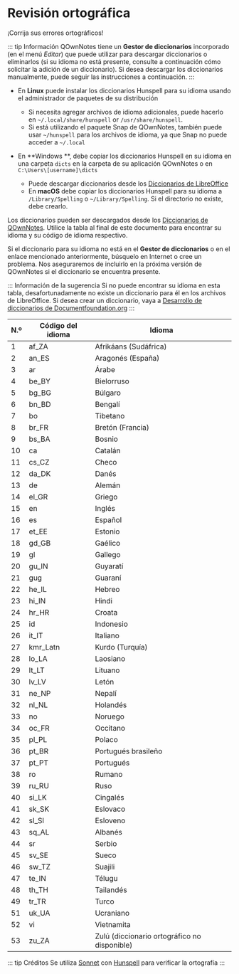 # Revisión ortográfica

¡Corrija sus errores ortográficos!

::: tip
Información QOwnNotes tiene un **Gestor de diccionarios** incorporado (en el menú *Editar*) que puede utilizar para descargar diccionarios o eliminarlos (si su idioma no está presente, consulte a continuación cómo solicitar la adición de un diccionario). Si desea descargar los diccionarios manualmente, puede seguir las instrucciones a continuación.
:::

- En **Linux** puede instalar los diccionarios Hunspell para su idioma usando el administrador de paquetes de su distribución
    - Si necesita agregar archivos de idioma adicionales, puede hacerlo en `~/.local/share/hunspell` or `/usr/share/hunspell`.
    - Si está utilizando el paquete Snap de QOwnNotes, también puede usar `~/hunspell` para los archivos de idioma, ya que Snap no puede acceder a `~/.local`

- En **Windows **, debe copiar los diccionarios Hunspell en su idioma en una carpeta `dicts` en la carpeta de su aplicación QOwnNotes o en `C:\Users\[username]\dicts`
    - Puede descargar diccionarios desde los [Diccionarios de LibreOffice](https://github.com/LibreOffice/dictionaries)
    - En **macOS** debe copiar los diccionarios Hunspell para su idioma a `/Library/Spelling` o `~/Library/Spelling`. Si el directorio no existe, debe crearlo.

Los diccionarios pueden ser descargados desde los [Diccionarios de QOwnNotes](https://github.com/qownnotes/dictionaries). Utilice la tabla al final de este documento para encontrar su idioma y su código de idioma respectivo.

Si el diccionario para su idioma no está en el **Gestor de diccionarios** o en el enlace mencionado anteriormente, búsquelo en Internet o cree un problema. Nos aseguraremos de incluirlo en la próxima versión de QOwnNotes si el diccionario se encuentra presente.

::: Información de la sugerencia Si no puede encontrar su idioma en esta tabla, desafortunadamente no existe un diccionario para él en los archivos de LibreOffice. Si desea crear un diccionario, vaya a [Desarrollo de diccionarios de Documentfoundation.org](https://wiki.documentfoundation.org/Development/Dictionaries)
:::

| N.º | Código del idioma | Idioma                                       |
| --- | ----------------- | -------------------------------------------- |
| 1   | af_ZA             | Afrikáans (Sudáfrica)                        |
| 2   | an_ES             | Aragonés (España)                            |
| 3   | ar                | Árabe                                        |
| 4   | be_BY             | Bielorruso                                   |
| 5   | bg_BG             | Búlgaro                                      |
| 6   | bn_BD             | Bengalí                                      |
| 7   | bo                | Tibetano                                     |
| 8   | br_FR             | Bretón (Francia)                             |
| 9   | bs_BA             | Bosnio                                       |
| 10  | ca                | Catalán                                      |
| 11  | cs_CZ             | Checo                                        |
| 12  | da_DK             | Danés                                        |
| 13  | de                | Alemán                                       |
| 14  | el_GR             | Griego                                       |
| 15  | en                | Inglés                                       |
| 16  | es                | Español                                      |
| 17  | et_EE             | Estonio                                      |
| 18  | gd_GB             | Gaélico                                      |
| 19  | gl                | Gallego                                      |
| 20  | gu_IN             | Guyaratí                                     |
| 21  | gug               | Guaraní                                      |
| 22  | he_IL             | Hebreo                                       |
| 23  | hi_IN             | Hindi                                        |
| 24  | hr_HR             | Croata                                       |
| 25  | id                | Indonesio                                    |
| 26  | it_IT             | Italiano                                     |
| 27  | kmr_Latn          | Kurdo (Turquía)                              |
| 28  | lo_LA             | Laosiano                                     |
| 29  | lt_LT             | Lituano                                      |
| 30  | lv_LV             | Letón                                        |
| 31  | ne_NP             | Nepalí                                       |
| 32  | nl_NL             | Holandés                                     |
| 33  | no                | Noruego                                      |
| 34  | oc_FR             | Occitano                                     |
| 35  | pl_PL             | Polaco                                       |
| 36  | pt_BR             | Portugués brasileño                          |
| 37  | pt_PT             | Portugués                                    |
| 38  | ro                | Rumano                                       |
| 39  | ru_RU             | Ruso                                         |
| 40  | si_LK             | Cingalés                                     |
| 41  | sk_SK             | Eslovaco                                     |
| 42  | sl_Sl             | Esloveno                                     |
| 43  | sq_AL             | Albanés                                      |
| 44  | sr                | Serbio                                       |
| 45  | sv_SE             | Sueco                                        |
| 46  | sw_TZ             | Suajili                                      |
| 47  | te_IN             | Télugu                                       |
| 48  | th_TH             | Tailandés                                    |
| 49  | tr_TR             | Turco                                        |
| 51  | uk_UA             | Ucraniano                                    |
| 52  | vi                | Vietnamita                                   |
| 53  | zu_ZA             | Zulú (diccionario ortográfico no disponible) |

::: tip
Créditos Se utiliza [Sonnet](https://github.com/KDE/sonnet) con [Hunspell](https://hunspell.github.io/) para verificar la ortografía
:::
